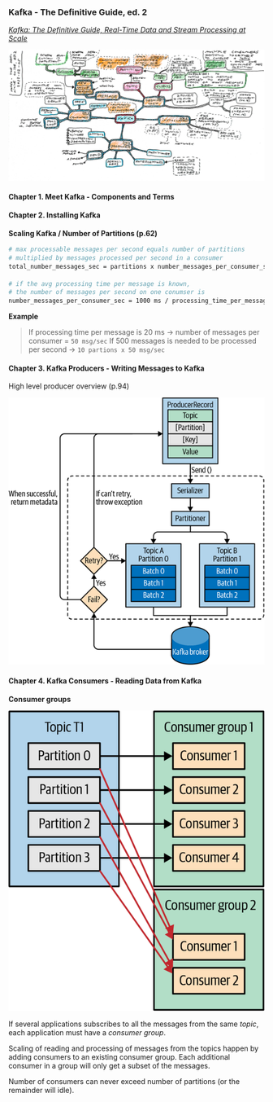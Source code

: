 ### Kafka - The Definitive Guide, ed. 2

[*Kafka: The Definitive Guide, Real-Time Data and Stream Processing at Scale*](https://www.confluent.io/resources/kafka-the-definitive-guide-v2/)

[![Kafka](kafka-2022-02-05.jpg "Kafka")](kafka-2022-02-05.jpg)

#### Chapter 1. **Meet Kafka** - Components and Terms

#### Chapter 2. **Installing Kafka**

**Scaling Kafka / Number of Partitions (p.62)**

```bash
# max processable messages per second equals number of partitions
# multiplied by messages processed per second in a consumer
total_number_messages_sec = partitions x number_messages_per_consumer_sec

# if the avg processing time per message is known,
# the number of messages per second on one conumser is
number_messages_per_consumer_sec = 1000 ms / processing_time_per_message_ms
```

**Example**

> If processing time per message is 20 ms -> number of messages per consumer = `50 msg/sec`
> If 500 messages is needed to be processed per second -> `10 partions x 50 msg/sec`

#### Chapter 3. **Kafka Producers** - Writing Messages to Kafka

High level producer overview (p.94)

![Kafka Producer](01-kafka-producer.png "Kafka Producer")

#### Chapter 4. **Kafka Consumers** - Reading Data from Kafka

**Consumer groups**

![Kafka Consumer Groups](02-kafka-consumer-groups.png "Kafka Consumer Groups")

If several applications subscribes to all the messages from the same *topic*, each application must have a *consumer group*.

Scaling of reading and processing of messages from the topics happen by adding consumers to an existing consumer group. Each additional consumer in a group will only get a subset of the messages.

Number of consumers can never exceed number of partitions (or the remainder will idle).
